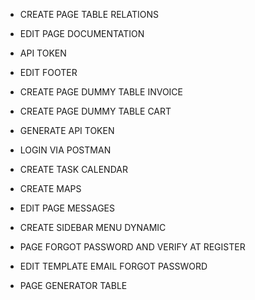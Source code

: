 

- CREATE PAGE TABLE RELATIONS
- EDIT PAGE DOCUMENTATION
- API TOKEN
- EDIT FOOTER
- CREATE PAGE DUMMY TABLE INVOICE
- CREATE PAGE DUMMY TABLE CART
- GENERATE API TOKEN
- LOGIN VIA POSTMAN

- CREATE TASK CALENDAR
- CREATE MAPS
- EDIT PAGE MESSAGES
- CREATE SIDEBAR MENU DYNAMIC
- PAGE FORGOT PASSWORD AND VERIFY AT REGISTER
- EDIT TEMPLATE EMAIL FORGOT PASSWORD

- PAGE GENERATOR TABLE
